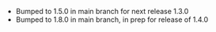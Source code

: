 - Bumped to 1.5.0 in main branch for next release 1.3.0
- Bumped to 1.8.0 in main branch, in prep for release of 1.4.0
